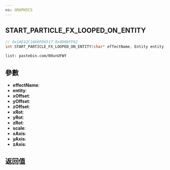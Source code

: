 ```yaml
---
ns: GRAPHICS
---
```

## START_PARTICLE_FX_LOOPED_ON_ENTITY

```c
// 0x1AE42C1660FD6517 0x0D06FF62
int START_PARTICLE_FX_LOOPED_ON_ENTITY(char* effectName, Entity entity, float xOffset, float yOffset, float zOffset, float xRot, float yRot, float zRot, float scale, BOOL xAxis, BOOL yAxis, BOOL zAxis);
```

```
list: pastebin.com/N9unUFWY  
```

## 參數
* **effectName**: 
* **entity**: 
* **xOffset**: 
* **yOffset**: 
* **zOffset**: 
* **xRot**: 
* **yRot**: 
* **zRot**: 
* **scale**: 
* **xAxis**: 
* **yAxis**: 
* **zAxis**: 

## 返回值
